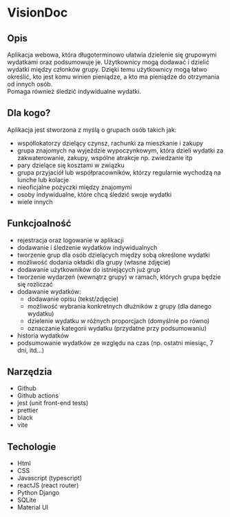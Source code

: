# VisionDoc

## Opis
Aplikacja webowa, która długoterminowo ułatwia dzielenie się grupowymi wydatkami oraz podsumowuje je.
Użytkownicy mogą dodawać i dzielić wydatki między członków grupy.
Dzięki temu użytkownicy mogą łatwo określić, kto jest komu winien pieniądze, a kto ma pieniądze do otrzymania od innych osób.\
Pomaga również śledzić indywidualne wydatki.

## Dla kogo?
Aplikacja jest stworzona z myślą o grupach osób takich jak:
* współlokatorzy dzielący czynsz, rachunki za mieszkanie i zakupy
* grupa znajomych na wyjeździe wypoczynkowym, która dzieli wydatki za zakwaterowanie, zakupy, wspólne atrakcje np. zwiedzanie itp
* pary dzielące się kosztami w związku
* grupa przyjaciół lub współpracowników, którzy regularnie wychodzą na lunche lub kolacje
* nieoficjalne pożyczki między znajomymi
* osoby indywidualne, które chcą śledzić swoje wydatki
* wiele innych

## Funkcjoalność
* rejestracja oraz logowanie w aplikacji
* dodawanie i śledzenie wydatków indywidualnych
* tworzenie grup dla osób dzielących między sobą określone wydatki
* możliwość dodania okładki dla grupy (własne zdjęcie)
* dodawanie użytkowników do istniejących już grup
* tworzenie wydarzeń (wewnątrz grupy) w ramach, których grupa będzie się rozliczać
* dodawanie wydatków:
	- dodawanie opisu (tekst/zdjęcie)
	- możliwość wybrania konkretnych dłużników z grupy (dla danego wydatku)
	- dzielenie wydatku w różnych proporcjach (domyślnie po równo)
	- oznaczanie kategorii wydatku (przydatne przy podsumowaniu)
* historia wydatków
* podsumowanie wydatków ze względu na czas (np. ostatni miesiąc, 7 dni, itd...)

## Narzędzia
* Github
* Github actions
* jest (unit front-end tests)
* prettier
* black
* vite

## Techologie
* Html
* CSS
* Javascript (typescript)
* reactJS (react router)
* Python Django
* SQLite
* Material UI
